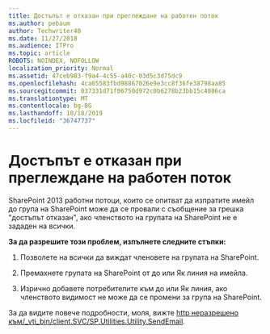 ```yaml
---
title: Достъпът е отказан при преглеждане на работен поток
ms.author: pebaum
author: Techwriter40
ms.date: 11/27/2018
ms.audience: ITPro
ms.topic: article
ROBOTS: NOINDEX, NOFOLLOW
localization_priority: Normal
ms.assetid: 47ceb983-f9a4-4c55-a40c-03d5c3d75dc9
ms.openlocfilehash: 4ca65583fbd98867026e9e3cc8f36fe38798aa85
ms.sourcegitcommit: 037331d71f06750d972c0b6278b23bb15c4806ca
ms.translationtype: MT
ms.contentlocale: bg-BG
ms.lasthandoff: 10/18/2019
ms.locfileid: "36747737"
---
```

# <a name="access-denied-when-viewing-a-workflow"></a>Достъпът е отказан при преглеждане на работен поток

SharePoint 2013 работни потоци, които се опитват да изпратите имейл до група на SharePoint може да се провали с съобщение за грешка "достъпът отказан", ако членството на групата на SharePoint не е зададен на всички.
  
 **За да разрешите този проблем, изпълнете следните стъпки:**
  
 1. Позволете на всички да виждат членовете на групата на SharePoint.
  
 2. Премахнете групата на SharePoint от до или Як линия на имейла.
  
 3. Изрично добавете потребителите към до или Як линия, ако членството видимост не може да се промени за група на SharePoint.
  
За да видите повече подробности, моля, вижте [http неразрешено към/_vti_bin/client.SVC/SP.Utilities.Utility.SendEmail](https://go.microsoft.com/fwlink/?linkid=2044694&amp;clcid=0x409).
  